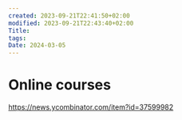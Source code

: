 ```yaml
---
created: 2023-09-21T22:41:50+02:00
modified: 2023-09-21T22:43:40+02:00
Title: 
tags: 
Date: 2024-03-05
---
```


# 
# Online courses

https://news.ycombinator.com/item?id=37599982
